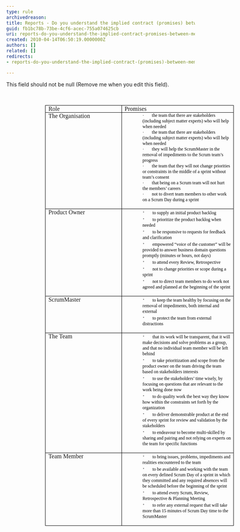 ```yaml
---
type: rule
archivedreason: 
title: Reports - Do you understand the implied contract (promises) between Members of the Scrum Team?
guid: fb1bc78b-73be-4cf6-acec-755a074625cb
uri: reports-do-you-understand-the-implied-contract-promises-between-members-of-the-scrum-team
created: 2010-04-14T06:50:19.0000000Z
authors: []
related: []
redirects:
- reports-do-you-understand-the-implied-contract-(promises)-between-members-of-the-scrum-team

---
```



This field should not be null (Remove me when you edit this field).
<br><excerpt class='endintro'></excerpt><br>

  <p style="margin&#58;0cm 0cm 0pt;">
    <font face="Calibri">&#160;</font>
  </p>
<table style="margin&#58;auto auto auto 78.35pt;border-collapse&#58;collapse;" border="0" cellspacing="0" cellpadding="0">
    <tbody>
        <tr>
            <td width="319" valign="top" style="border-bottom&#58;black 1pt solid;border-left&#58;black 1pt solid;padding-bottom&#58;0cm;background-color&#58;transparent;padding-left&#58;5.4pt;width&#58;239.4pt;padding-right&#58;5.4pt;border-top&#58;black 1pt solid;border-right&#58;black 1pt solid;padding-top&#58;0cm;">
            <p style="margin&#58;0cm 0cm 0pt;"><font face="Calibri">Role</font></p>
            </td>
            <td width="502" valign="top" style="border-bottom&#58;black 1pt solid;border-left&#58;#f0f0f0;padding-bottom&#58;0cm;background-color&#58;transparent;padding-left&#58;5.4pt;width&#58;376.45pt;padding-right&#58;5.4pt;border-top&#58;black 1pt solid;border-right&#58;black 1pt solid;padding-top&#58;0cm;">
            <p style="margin&#58;0cm 0cm 0pt;"><font face="Calibri">Promises </font></p>
            </td>
        </tr>
        <tr>
            <td width="319" valign="top" style="border-bottom&#58;black 1pt solid;border-left&#58;black 1pt solid;padding-bottom&#58;0cm;background-color&#58;transparent;padding-left&#58;5.4pt;width&#58;239.4pt;padding-right&#58;5.4pt;border-top&#58;#f0f0f0;border-right&#58;black 1pt solid;padding-top&#58;0cm;">
            <p style="margin&#58;0cm 0cm 0pt;"><font face="Calibri">The Organisation</font></p>
            </td>
            <td width="502" valign="top" style="border-bottom&#58;black 1pt solid;border-left&#58;#f0f0f0;padding-bottom&#58;0cm;background-color&#58;transparent;padding-left&#58;5.4pt;width&#58;376.45pt;padding-right&#58;5.4pt;border-top&#58;#f0f0f0;border-right&#58;black 1pt solid;padding-top&#58;0cm;">
            <p style="margin&#58;0cm 0cm 0pt 36pt;"><span style="font-family&#58;symbol;color&#58;black;font-size&#58;9pt;"><span>·<span style="font&#58;7pt 'times new roman';">&#160;&#160;&#160;&#160;&#160;&#160;&#160;&#160; </span></span><span style="font-family&#58;'trebuchet ms', 'sans-serif';color&#58;black;font-size&#58;9pt;">the team that there are stakeholders (including subject matter experts) who will help when needed</span>
            <p style="margin&#58;0cm 0cm 0pt 36pt;"><span style="font-family&#58;symbol;color&#58;black;font-size&#58;9pt;"><span>·<span style="font&#58;7pt 'times new roman';">&#160;&#160;&#160;&#160;&#160;&#160;&#160;&#160; </span></span><span style="font-family&#58;'trebuchet ms', 'sans-serif';color&#58;black;font-size&#58;9pt;">the team that there are stakeholders (including subject matter experts) who will help when needed</span>
            <p style="margin&#58;0cm 0cm 0pt 36pt;"><span style="font-family&#58;symbol;color&#58;black;font-size&#58;9pt;"><span>·<span style="font&#58;7pt 'times new roman';">&#160;&#160;&#160;&#160;&#160;&#160;&#160;&#160; </span></span><span style="font-family&#58;'trebuchet ms', 'sans-serif';color&#58;black;font-size&#58;9pt;">they will help the ScrumMaster in the removal of impediments to the Scrum team’s progress</span>
            <p style="margin&#58;0cm 0cm 0pt 36pt;"><span style="font-family&#58;symbol;color&#58;black;font-size&#58;9pt;"><span>·<span style="font&#58;7pt 'times new roman';">&#160;&#160;&#160;&#160;&#160;&#160;&#160;&#160; </span></span><span style="font-family&#58;'trebuchet ms', 'sans-serif';color&#58;black;font-size&#58;9pt;">the team that they will not change priorities or constraints in the middle of a sprint without team’s consent</span>
            <p style="margin&#58;0cm 0cm 0pt 36pt;"><span style="font-family&#58;symbol;color&#58;black;font-size&#58;9pt;"><span>·<span style="font&#58;7pt 'times new roman';">&#160;&#160;&#160;&#160;&#160;&#160;&#160;&#160; </span></span><span style="font-family&#58;'trebuchet ms', 'sans-serif';color&#58;black;font-size&#58;9pt;">that being on a Scrum team will not hurt the members’ careers</span>
            <p style="margin&#58;0cm 0cm 0pt 36pt;"><span style="font-family&#58;symbol;color&#58;black;font-size&#58;9pt;"><span>·<span style="font&#58;7pt 'times new roman';">&#160;&#160;&#160;&#160;&#160;&#160;&#160;&#160; </span></span><span style="font-family&#58;'trebuchet ms', 'sans-serif';color&#58;black;font-size&#58;9pt;">not to divert team members to other work on a Scrum Day during a sprint</span></span></p>
            </span></p>
            </span></p>
            </span></p>
            </span></p>
            </span></p>
            </td>
        </tr>
        <tr>
            <td width="319" valign="top" style="border-bottom&#58;black 1pt solid;border-left&#58;black 1pt solid;padding-bottom&#58;0cm;background-color&#58;transparent;padding-left&#58;5.4pt;width&#58;239.4pt;padding-right&#58;5.4pt;border-top&#58;#f0f0f0;border-right&#58;black 1pt solid;padding-top&#58;0cm;">
            <p style="margin&#58;0cm 0cm 0pt;"><font face="Calibri">Product Owner</font></p>
            </td>
            <td width="502" valign="top" style="border-bottom&#58;black 1pt solid;border-left&#58;#f0f0f0;padding-bottom&#58;0cm;background-color&#58;transparent;padding-left&#58;5.4pt;width&#58;376.45pt;padding-right&#58;5.4pt;border-top&#58;#f0f0f0;border-right&#58;black 1pt solid;padding-top&#58;0cm;">
            <p style="margin&#58;0cm 0cm 0pt 36pt;"><span style="font-family&#58;symbol;"><span>·<span style="font&#58;7pt 'times new roman';">&#160;&#160;&#160;&#160;&#160;&#160;&#160;&#160; </span></span><span style="font-family&#58;'trebuchet ms', 'sans-serif';color&#58;black;font-size&#58;9pt;">to supply an initial product backlog</span>
            <p style="margin&#58;0cm 0cm 0pt 36pt;"><span style="font-family&#58;symbol;"><span>·<span style="font&#58;7pt 'times new roman';">&#160;&#160;&#160;&#160;&#160;&#160;&#160;&#160; </span></span><span style="font-family&#58;'trebuchet ms', 'sans-serif';color&#58;black;font-size&#58;9pt;">to prioritize the product backlog when needed</span>
            <p style="margin&#58;0cm 0cm 0pt 36pt;"><span style="font-family&#58;symbol;"><span>·<span style="font&#58;7pt 'times new roman';">&#160;&#160;&#160;&#160;&#160;&#160;&#160;&#160; </span></span><span style="font-family&#58;'trebuchet ms', 'sans-serif';color&#58;black;font-size&#58;9pt;">to be responsive to requests for feedback and clarification</span>
            <p style="margin&#58;0cm 0cm 0pt 36pt;"><span style="font-family&#58;symbol;"><span>·<span style="font&#58;7pt 'times new roman';">&#160;&#160;&#160;&#160;&#160;&#160;&#160;&#160; </span></span><span style="font-family&#58;'trebuchet ms', 'sans-serif';color&#58;black;font-size&#58;9pt;">empowered “voice of the customer” will be provided to answer business domain questions promptly (minutes or hours, not days)</span>
            <p style="margin&#58;0cm 0cm 0pt 36pt;"><span style="font-family&#58;symbol;"><span>·<span style="font&#58;7pt 'times new roman';">&#160;&#160;&#160;&#160;&#160;&#160;&#160;&#160; </span></span><span style="font-family&#58;'trebuchet ms', 'sans-serif';color&#58;black;font-size&#58;9pt;">to attend every Review, Retrospective</span>
            <p style="margin&#58;0cm 0cm 0pt 36pt;"><span style="font-family&#58;symbol;"><span>·<span style="font&#58;7pt 'times new roman';">&#160;&#160;&#160;&#160;&#160;&#160;&#160;&#160; </span></span><span style="font-family&#58;'trebuchet ms', 'sans-serif';color&#58;black;font-size&#58;9pt;">not to change priorities or scope during a sprint</span>
            <p style="margin&#58;0cm 0cm 0pt 36pt;"><span style="font-family&#58;symbol;"><span>·<span style="font&#58;7pt 'times new roman';">&#160;&#160;&#160;&#160;&#160;&#160;&#160;&#160; </span></span><span style="font-family&#58;'trebuchet ms', 'sans-serif';color&#58;black;font-size&#58;9pt;">not to direct team members to do work not agreed and planned at the beginning of the sprint</span></span></p>
            </span></p>
            </span></p>
            </span></p>
            </span></p>
            </span></p>
            </span></p>
            </td>
        </tr>
        <tr>
            <td width="319" valign="top" style="border-bottom&#58;black 1pt solid;border-left&#58;black 1pt solid;padding-bottom&#58;0cm;background-color&#58;transparent;padding-left&#58;5.4pt;width&#58;239.4pt;padding-right&#58;5.4pt;border-top&#58;#f0f0f0;border-right&#58;black 1pt solid;padding-top&#58;0cm;">
            <p style="margin&#58;0cm 0cm 0pt;"><font face="Calibri">ScrumMaster</font></p>
            </td>
            <td width="502" valign="top" style="border-bottom&#58;black 1pt solid;border-left&#58;#f0f0f0;padding-bottom&#58;0cm;background-color&#58;transparent;padding-left&#58;5.4pt;width&#58;376.45pt;padding-right&#58;5.4pt;border-top&#58;#f0f0f0;border-right&#58;black 1pt solid;padding-top&#58;0cm;">
            <p style="margin&#58;0cm 0cm 0pt 36pt;"><span style="font-family&#58;symbol;"><span>·<span style="font&#58;7pt 'times new roman';">&#160;&#160;&#160;&#160;&#160;&#160;&#160;&#160; </span></span><span style="font-family&#58;'trebuchet ms', 'sans-serif';color&#58;black;font-size&#58;9pt;">to keep the team healthy by focusing on the removal of impediments, both internal and external</span>
            <p style="margin&#58;0cm 0cm 0pt 36pt;"><span style="font-family&#58;symbol;"><span>·<span style="font&#58;7pt 'times new roman';">&#160;&#160;&#160;&#160;&#160;&#160;&#160;&#160; </span></span><span style="font-family&#58;'trebuchet ms', 'sans-serif';color&#58;black;font-size&#58;9pt;">to protect the team from external distractions</span></span></p>
            </span></p>
            </td>
        </tr>
        <tr>
            <td width="319" valign="top" style="border-bottom&#58;black 1pt solid;border-left&#58;black 1pt solid;padding-bottom&#58;0cm;background-color&#58;transparent;padding-left&#58;5.4pt;width&#58;239.4pt;padding-right&#58;5.4pt;border-top&#58;#f0f0f0;border-right&#58;black 1pt solid;padding-top&#58;0cm;">
            <p style="margin&#58;0cm 0cm 0pt;"><font face="Calibri">The Team</font></p>
            </td>
            <td width="502" valign="top" style="border-bottom&#58;black 1pt solid;border-left&#58;#f0f0f0;padding-bottom&#58;0cm;background-color&#58;transparent;padding-left&#58;5.4pt;width&#58;376.45pt;padding-right&#58;5.4pt;border-top&#58;#f0f0f0;border-right&#58;black 1pt solid;padding-top&#58;0cm;">
            <p style="margin&#58;0cm 0cm 0pt 36pt;"><span style="font-family&#58;symbol;"><span>·<span style="font&#58;7pt 'times new roman';">&#160;&#160;&#160;&#160;&#160;&#160;&#160;&#160; </span></span><span style="font-family&#58;'trebuchet ms', 'sans-serif';color&#58;black;font-size&#58;9pt;">that its work will be transparent, that it will make decisions and solve problems as a group, and that no individual team member will be left behind</span>
            <p style="margin&#58;0cm 0cm 0pt 36pt;"><span style="font-family&#58;symbol;"><span>·<span style="font&#58;7pt 'times new roman';">&#160;&#160;&#160;&#160;&#160;&#160;&#160;&#160; </span></span><span style="font-family&#58;'trebuchet ms', 'sans-serif';color&#58;black;font-size&#58;9pt;">to take prioritization and scope from the product owner on the team driving the team based on stakeholders interests</span>
            <p style="margin&#58;0cm 0cm 0pt 36pt;"><span style="font-family&#58;symbol;"><span>·<span style="font&#58;7pt 'times new roman';">&#160;&#160;&#160;&#160;&#160;&#160;&#160;&#160; </span></span><span style="font-family&#58;'trebuchet ms', 'sans-serif';color&#58;black;font-size&#58;9pt;">to use the stakeholders’ time wisely, by focusing on questions that are relevant to the work being done now</span>
            <p style="margin&#58;0cm 0cm 0pt 36pt;"><span style="font-family&#58;symbol;"><span>·<span style="font&#58;7pt 'times new roman';">&#160;&#160;&#160;&#160;&#160;&#160;&#160;&#160; </span></span><span style="font-family&#58;'trebuchet ms', 'sans-serif';color&#58;black;font-size&#58;9pt;">to do quality work the best way they know how within the constraints set forth by the organization</span>
            <p style="margin&#58;0cm 0cm 0pt 36pt;"><span style="font-family&#58;symbol;"><span>·<span style="font&#58;7pt 'times new roman';">&#160;&#160;&#160;&#160;&#160;&#160;&#160;&#160; </span></span><span style="font-family&#58;'trebuchet ms', 'sans-serif';color&#58;black;font-size&#58;9pt;">to deliver demonstrable product at the end of every sprint for review and validation by the stakeholders</span>
            <p style="margin&#58;0cm 0cm 0pt 36pt;"><span style="font-family&#58;symbol;"><span>·<span style="font&#58;7pt 'times new roman';">&#160;&#160;&#160;&#160;&#160;&#160;&#160;&#160; </span></span><span style="font-family&#58;'trebuchet ms', 'sans-serif';color&#58;black;font-size&#58;9pt;">to endeavour to become multi-skilled by sharing and pairing and not relying on experts on the team for specific functions</span></span></p>
            </span></p>
            </span></p>
            </span></p>
            </span></p>
            </span></p>
            </td>
        </tr>
        <tr style="height&#58;76.5pt;">
            <td width="319" valign="top" style="border-bottom&#58;black 1pt solid;border-left&#58;black 1pt solid;padding-bottom&#58;0cm;background-color&#58;transparent;padding-left&#58;5.4pt;width&#58;239.4pt;padding-right&#58;5.4pt;height&#58;76.5pt;border-top&#58;#f0f0f0;border-right&#58;black 1pt solid;padding-top&#58;0cm;">
            <p style="margin&#58;0cm 0cm 0pt;"><font face="Calibri">Team Member</font></p>
            </td>
            <td width="502" valign="top" style="border-bottom&#58;black 1pt solid;border-left&#58;#f0f0f0;padding-bottom&#58;0cm;background-color&#58;transparent;padding-left&#58;5.4pt;width&#58;376.45pt;padding-right&#58;5.4pt;height&#58;76.5pt;border-top&#58;#f0f0f0;border-right&#58;black 1pt solid;padding-top&#58;0cm;">
            <p style="margin&#58;0cm 0cm 0pt 36pt;"><span style="font-family&#58;symbol;"><span>·<span style="font&#58;7pt 'times new roman';">&#160;&#160;&#160;&#160;&#160;&#160;&#160;&#160; </span></span><span style="font-family&#58;'trebuchet ms', 'sans-serif';color&#58;black;font-size&#58;9pt;">to bring issues, problems, impediments and realities encountered to the team</span>
            <p style="margin&#58;0cm 0cm 0pt 36pt;"><span style="font-family&#58;symbol;"><span>·<span style="font&#58;7pt 'times new roman';">&#160;&#160;&#160;&#160;&#160;&#160;&#160;&#160; </span></span><span style="font-family&#58;'trebuchet ms', 'sans-serif';color&#58;black;font-size&#58;9pt;">to be available and working with the team on every defined Scrum Day of a sprint in which they committed and any required absences will be scheduled before the beginning of the sprint</span>
            <p style="margin&#58;0cm 0cm 0pt 36pt;"><span style="font-family&#58;symbol;"><span>·<span style="font&#58;7pt 'times new roman';">&#160;&#160;&#160;&#160;&#160;&#160;&#160;&#160; </span></span><span style="font-family&#58;'trebuchet ms', 'sans-serif';color&#58;black;font-size&#58;9pt;">to attend every Scrum, Review, Retrospective &amp; Planning Meeting</span>
            <p style="margin&#58;0cm 0cm 0pt 36pt;"><span style="font-family&#58;symbol;"><span>·<span style="font&#58;7pt 'times new roman';">&#160;&#160;&#160;&#160;&#160;&#160;&#160;&#160; </span></span><span style="font-family&#58;'trebuchet ms', 'sans-serif';color&#58;black;font-size&#58;9pt;">to refer any external request that will take more than 15 minutes of Scrum Day time to the ScrumMaster</span></span></p>
            </span></p>
            </span></p>
            </span></p>
            </td>
        </tr>
    </tbody>
</table>
<p style="margin&#58;0cm 0cm 0pt;"><font face="Calibri">&#160;</font></p>



